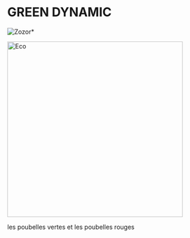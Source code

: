 # GREEN DYNAMIC

![Zozor](https://cdn.pixabay.com/photo/2013/07/13/12/05/earth-159131_960_720.png "ecologie")*

<img src = "https://cdn.pixabay.com/photo/2013/07/13/12/05/earth-159131_960_720.png" alt = "Eco" title = "Ecologie" width = "400" height = "400" >


 



les poubelles vertes et les poubelles rouges 

##
